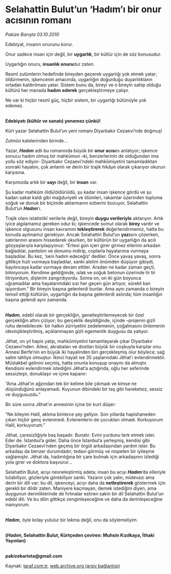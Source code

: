 # Selahattin Bulut’un ‘Hadım’ı bir onur acısının romanı

*Pakize Barışta 03.10.2010*

<div class="yazi"><p>Edebiyat, insanın onurunu korur. </p>
<p>Onur sadece insan için değil, bir <b>uygarlık</b>, bir kültür için de söz konusudur. </p>
<p>Uygarlığın onuru, <b>insanlık onuru</b>dur zaten. </p>
<p>Resmî zulümlerin hedefinde bireyden geçerek uygarlığı yok etmek yatar; öldürmenin, işkencenin amacında, uygarlığın doğurduğu duyarlılıkların ortadan kaldırılması yatar. Sistem bunu da, bireyi ve o bireyin sahip olduğu kültürü her manada <b>hadım</b> <b>ederek</b> gerçekleştirmeye çalışır.</p>
<p>Ne var ki hiçbir resmî güç, hiçbir sistem, bir uygarlığı bütünüyle yok edemez.</p>
<p><b><br/>Edebiyatı (kültür ve sanatı) yenemez çünkü!</b></p>
<p>Kürt yazar Selahattin Bulut’un yeni romanı Diyarbakır Cezaevi’nde doğmuş! </p>
<p>Zulmün kalelerinden birinde...</p>
<p>Yazar, <b><i>Hadım</i></b> adlı bu romanında büyük bir <b>onur acısı</b>nı anlatıyor; işkence sonucu hadım olmuş bir mahkûmun –ki, benzerlerinin de olduğundan ima yollu söz ediyor- Diyarbakır Cezaevi’ndeki mahkûmiyetini tamamladıktan sonraki hayatını, çok anlamlı ve derin bir trajik hikâye olarak çıkarıyor okurun karşısına.</p>
<p>Karşımızda artık bir <b>sayı</b> değil, bir <b>insan</b> var. </p>
<p>Şu kadar mahkûm öldü/öldürüldü, şu kadar insan işkence gördü ve şu kadarı sakat kaldı gibi mağduriyeti ve ölümleri, rakamlar üzerinden topluma soğuk ve donuk bir biçimde aktarmanın ezberini bozuyor, Selahattin Bulut’un <b><i>Hadım</i></b>’ı.</p>
<p>Trajik olanı istatistikî verilerle değil, bireyin <b>duygu verileriyle</b> aktarıyor. Artık iyice algılamamız gereken odur ki; işkencede somut olarak <b>birey </b>vardır ve işkence olgusunu insan kavramını <b>tekleştirerek </b>değerlendirmemiz, hatta bu konuda ayılmamız gerekiyor. Ancak Selahattin Bulut’un <b>yazı</b>sını çözerken, satırlarının arasını hissederek okurken, bir kültürün bir uygarlığın da acılı gözyaşlarıyla karşılaşıyoruz: “Ertesi gün içeri girer girmez ellerimi arkadan bağladılar, pantolon ve donumu indirip, coplarla hayalarıma vurmaya başladılar. Bu kez, ‘seni hadım edeceğiz’ dediler. Önce yavaş yavaş, sonra gittikçe hızlı vurmaya başladılar, sanki aletim önümden düşüyor gibiydi, bayılıncaya kadar vurmaya devam ettiler. Aradan ne kadar zaman geçti, bilmiyorum. Kendime geldiğimde, ıslak ve soğuk betonun üzerinde tir tir titriyordum, dişlerim zangırdıyordu. Sonra on, on iki gün boyunca uğramadılar ama hayalarımdaki sızı her geçen gün artıyor, sürekli kan işiyordum.” Bir bireyin başına gelenlerdi bunlar. Ama aynı zamanda o bireyin temsil ettiği kültürün, uygarlığın da başına gelenlerdi aslında; tüm insanlığın başına gelendi aynı zamanda.</p>
<p><b><i><br/>Hadım</i></b>, edebî olarak bir gerçekliğin, genelleştirilemeyecek bir özel gerçekliğin altını çiziyor; bu gerçeklik deşildiğinde, içinde –projenin gizli ruhu denebilecek- bir halkın zürriyetini zedelemenin, çoğalmasını önlemenin ideolojikleştirilmiş, açıklanmayan gizli egemenlik duygusu da yatıyor.</p>
<p>Jêhat, on yıl hapis yatıp, mahkûmiyetini tamamlayarak çıkar Diyarbakır Cezaevi’nden. Ailesi, akrabaları ve dostları büyük bir coşkuyla karşılar onu. Annesi Berfe’nin en büyük iki hayalinden biri gerçekleşmiş olur böylece; sağ salim tahliye olmuştur. İkinci hayali ise 35 yaşlarındaki Jêhat’ı evlendirmektir. Müstakbel gelinini seçmiş, hatta onunla konuşup onayını da almıştır. Kendisini evlendirmek istediğini Jêhat’a açtığında, oğlu her seferinde sessizleşir, donuklaşır ve içine kapanır: </p>
<p>“Ama Jêhat’ın ağzından tek bir kelime bile çıkmadı ve kimse ne düşündüğünü anlayamadı. Kuyunun dibindeki bir taş gibi hareketsiz, sessiz ve duygusuzdu.” </p>
<p>Bir süre sonra Jêhat’ın annesinin içine bir kurt düşer: </p>
<p>“Ne bileyim Halil, aklıma binlerce şey geliyor. Son yıllarda hapishaneden çıkan hiçbir genç evlenmedi. Evlenenlerin de çocukları olmadı. Korkuyorum Halil, korkuyorum.”</p>
<p>Jêhat, çaresizliğiyle baş başadır. Bunalır. Evini yurdunu terk etmek ister. Eder de. İstanbul’a gider. Daha önce İstanbul’a yerleşmiş, kendisi gibi Diyarbakır Cezaevi’nden geçmiş bir örgüt arkadaşından yardım ister. Bu arkadaşı da benzer durumdadır; tedavi görmüş ve nispeten bir iyileşme sağlamıştır. Jêhat da, hadımlığına bir çare bulmak için arkadaşının izlediği yola girer ve doktora başvurur...</p>
<p>Selahattin Bulut, acıyı nesneleştirmiş adeta; insan bu acıyı <b><i>Hadım</i></b>’da elleriyle tutabiliyor, gözleriyle görebiliyor sanki. Yazarın çok yalın, mütevazı ama derin bir dili var; bu dil, işkenceyi, acıyı daha da <b>netleştirerek </b>göstermek için gerekli bir dildir zaten. Maniyere kaçmayan, demek istediğini diyen, ama duygunun derinliklerinde de fırtınalar estiren sakin bir dil Selahattin Bulut’un edebî dili. Ve bu dilin gittikçe zenginleşeceğine ve daha da derinleşeceğine inanıyorum.</p>
<p><b><i><br/>Hadım</i></b>, öyle kolay yutulur bir lokma değil, onu da söylemeliyim.</p>
<p><b><br/>(<i>Hadım</i>, Selahattin Bulut, Kürtçeden çeviren: Muhsin Kızılkaya, İthaki Yayınları)</b></p>
<p><b><br/>pakizebarista@gmail.com</b></p></div>

Kaynak: [taraf.com.tr](http://www.taraf.com.tr:80/pakize-barista/makale-selahattin-bulut-un-hadim-i-bir-onur-acisinin.htm), [web.archive.org (arşiv bağlantısı)](http://web.archive.org/web/20101006132626/http://www.taraf.com.tr:80/pakize-barista/makale-selahattin-bulut-un-hadim-i-bir-onur-acisinin.htm)
